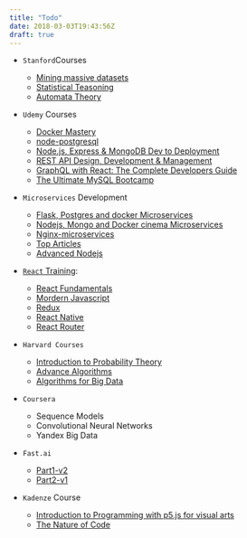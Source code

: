 ```yaml
---
title: "Todo"
date: 2018-03-03T19:43:56Z
draft: true
---
```



* ```Stanford```Courses
    * [Mining massive datasets](https://lagunita.stanford.edu/courses/course-v1:ComputerScience+MMDS+SelfPaced/info)
    * [Statistical Teasoning](https://lagunita.stanford.edu/courses/OLI/StatReasoning/Open/courseware/intro/introduction/)
    * [Automata Theory](https://lagunita.stanford.edu/courses/course-v1:ComputerScience+Automata+SelfPaced/info)

* ```Udemy``` Courses
    * [Docker Mastery](https://citigroup.udemy.com/docker-mastery/learn/v4/overview)
    * [node-postgresql](https://citigroup.udemy.com/node-postgresql/learn/v4/content)
    * [Node.js, Express & MongoDB Dev to Deployment](https://citigroup.udemy.com/nodejs-express-mongodb-dev-to-deployment/learn/v4/overview)
    * [REST API Design, Development & Management](https://citigroup.udemy.com/rest-api/learn/v4/overview)
    * [GraphQL with React: The Complete Developers Guide](https://citigroup.udemy.com/graphql-with-react-course/learn/v4/overview)
    * [The Ultimate MySQL Bootcamp](https://citigroup.udemy.com/the-ultimate-mysql-bootcamp-go-from-sql-beginner-to-expert/learn/v4/content)
*   ```Microservices``` Development 
    * [Flask, Postgres and docker Microservices](https://www.testdriven.io)
    * [Nodejs, Mongo and Docker cinema Microservices](https://github.com/Crizstian/cinema-microservice)
    * [Nginx-microservices](https://www.nginx.com/blog/introduction-to-microservices/)
    * [Top Articles](https://medium.mybridge.co/learn-node-js-we-created-a-directory-of-top-articles-from-2017-783e809452dd)
    * [Advanced Nodejs](https://app.pluralsight.com/player?course=nodejs-advanced&author=samer-buna&name=nodejs-advanced-m0&clip=0&mode=live)

* [```React``` Training](https://tylermcginnis.com/):
    * [React Fundamentals](https://learn.tylermcginnis.com/courses/enrolled/50507)
    * [Mordern Javascript](https://learn.tylermcginnis.com/courses/enrolled/51206)
    * [Redux](https://learn.tylermcginnis.com/courses/enrolled/51210)
    * [React Native](https://learn.tylermcginnis.com/courses/enrolled/51211)
    * [React Router](https://learn.tylermcginnis.com/courses/enrolled/147194)

* ```Harvard Courses```
    * [Introduction to Probability Theory](https://projects.iq.harvard.edu/stat110/youtube)
    * [Advance Algorithms](https://www.youtube.com/playlist?list=PL2SOU6wwxB0uP4rJgf5ayhHWgw7akUWSf)
    * [Algorithms for Big Data](https://www.youtube.com/playlist?list=PL2SOU6wwxB0v1kQTpqpuu5kEJo2i-iUyf)

* ```Coursera```
    * Sequence Models 
    * Convolutional Neural Networks 
    * Yandex Big Data

* ```Fast.ai```
    * [Part1-v2](http://course.fast.ai/)
    * [Part2-v1](http://course.fast.ai/part2.html)

* ```Kadenze``` Course
    * [Introduction to Programming with p5.js for visual arts](https://www.kadenze.com/courses/introduction-to-programming-for-the-visual-arts-with-p5-js-vi/sessions/hello) 
    * [The Nature of Code](http://natureofcode.com/book/introduction/)
